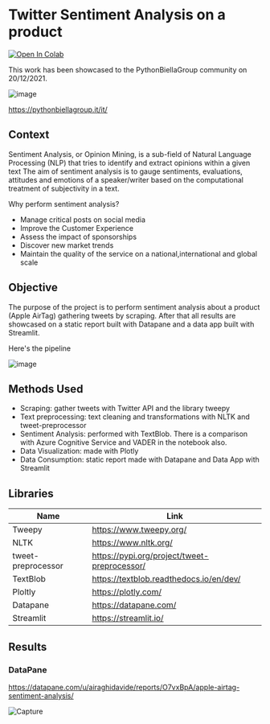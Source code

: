 # Twitter Sentiment Analysis on a product

[![Open In Colab](https://colab.research.google.com/assets/colab-badge.svg)](https://colab.research.google.com/drive/1vHWK1w4kVUFyE0G3WOqXU0LiSaTN6U4A?usp=sharing)

This work has been showcased to the PythonBiellaGroup community on 20/12/2021.

![image](https://user-images.githubusercontent.com/60407477/147065062-a75dd107-b742-4c19-b0d9-1fb70ac5d954.png)

https://pythonbiellagroup.it/it/

## Context
Sentiment Analysis, or Opinion Mining, is a sub-field of Natural Language Processing (NLP) that tries to identify and extract opinions within a given text
The aim of sentiment analysis is to gauge sentiments, evaluations, attitudes and emotions of a speaker/writer based on the computational treatment of subjectivity in a text.

Why perform sentiment analysis?

- Manage critical posts on social media
- Improve the Customer Experience
- Assess the impact of sponsorships
- Discover new market trends
- Maintain the quality of the service on a national,international and global scale

## Objective
The purpose of the project is to perform sentiment analysis about a product (Apple AirTag) gathering tweets by scraping. After that all results are showcased on a static report built with Datapane and a data app built with Streamlit.

Here's the pipeline

![image](https://user-images.githubusercontent.com/60407477/146950633-edf07b7f-fa55-42e8-bfcf-2e978fa68a77.png)

## Methods Used

* Scraping: gather tweets with Twitter API and the library tweepy
* Text preprocessing: text cleaning and transformations with NLTK and tweet-preprocessor
* Sentiment Analysis: performed with TextBlob. There is a comparison with Azure Cognitive Service and VADER in the notebook also.
* Data Visualization: made with Plotly
* Data Consumption: static report made with Datapane and Data App with Streamlit

## Libraries

|Name     | Link   | 
|---------|-----------------|
| Tweepy | https://www.tweepy.org/|
| NLTK | https://www.nltk.org/|
| tweet-preprocessor | https://pypi.org/project/tweet-preprocessor/ |
| TextBlob | https://textblob.readthedocs.io/en/dev/|
| Ploltly | https://plotly.com/ |
| Datapane | https://datapane.com/ |
| Streamlit | https://streamlit.io/ |

## Results
### DataPane
https://datapane.com/u/airaghidavide/reports/O7vxBpA/apple-airtag-sentiment-analysis/

![Capture](https://user-images.githubusercontent.com/60407477/146955283-8c62cbc4-64f6-41ad-957c-aee1d1b18d6f.PNG)
